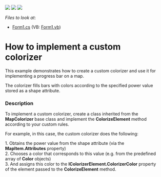 <!-- default badges list -->
![](https://img.shields.io/endpoint?url=https://codecentral.devexpress.com/api/v1/VersionRange/128576500/13.1.4%2B)
[![](https://img.shields.io/badge/Open_in_DevExpress_Support_Center-FF7200?style=flat-square&logo=DevExpress&logoColor=white)](https://supportcenter.devexpress.com/ticket/details/E4753)
[![](https://img.shields.io/badge/📖_How_to_use_DevExpress_Examples-e9f6fc?style=flat-square)](https://docs.devexpress.com/GeneralInformation/403183)
<!-- default badges end -->
<!-- default file list -->
*Files to look at*:

* [Form1.cs](./CS/CustomColorizer/Form1.cs) (VB: [Form1.vb](./VB/CustomColorizer/Form1.vb))
<!-- default file list end -->
# How to implement a custom colorizer


<p>This example demonstrates how to create a custom colorizer and use it for implementing a progress bar on a map.</p><p>The colorizer fills bars with colors according to the specified power value stored as a shape attribute.</p>


<h3>Description</h3>

<p>To implement a custom colorizer, create a class inherited from the <strong>MapColorizer</strong> base class and implement the <strong>ColorizeElement</strong> method according to your custom rules.</p>
<p>For example, in this case, the custom colorizer does the following:</p>
<p>1. Obtains the power value from the shape attribute (via the <strong>MapItem.Attributes</strong> property)<br /> 2. Chooses a color that corresponds to this value (e.g. from the predefined array of <strong>Color</strong> objects) <br /> 3. And assigns this color to the <strong>IColorizerElement.ColorizerColor</strong> property of the element passed to the <strong>ColorizeElement</strong> method.</p>

<br/>


